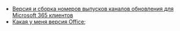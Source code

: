 - [Версия и сборка номеров выпусков каналов обновления для Microsoft 365 клиентов](/officeupdates/update-history-office365-proplus-by-date)
- [Какая у меня версия Office](https://support.microsoft.com/office/932788b8-a3ce-44bf-bb09-e334518b8b19);